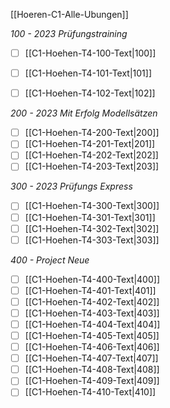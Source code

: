 [[Hoeren-C1-Alle-Ubungen]]

*100 - 2023 Prüfungstraining*
- [ ] [[C1-Hoehen-T4-100-Text|100]]
- [ ] [[C1-Hoehen-T4-101-Text|101]]
- [ ] [[C1-Hoehen-T4-102-Text|102]]


*200 - 2023 Mit Erfolg Modellsätzen*
- [ ] [[C1-Hoehen-T4-200-Text|200]]
- [ ] [[C1-Hoehen-T4-201-Text|201]]
- [ ] [[C1-Hoehen-T4-202-Text|202]]
- [ ] [[C1-Hoehen-T4-203-Text|203]]

*300 - 2023 Prüfungs Express*
- [ ] [[C1-Hoehen-T4-300-Text|300]]
- [ ] [[C1-Hoehen-T4-301-Text|301]]
- [ ] [[C1-Hoehen-T4-302-Text|302]]
- [ ] [[C1-Hoehen-T4-303-Text|303]]

_400 - Project Neue_
- [ ] [[C1-Hoehen-T4-400-Text|400]]
- [ ] [[C1-Hoehen-T4-401-Text|401]]
- [ ] [[C1-Hoehen-T4-402-Text|402]]
- [ ] [[C1-Hoehen-T4-403-Text|403]]
- [ ] [[C1-Hoehen-T4-404-Text|404]]
- [ ] [[C1-Hoehen-T4-405-Text|405]]
- [ ] [[C1-Hoehen-T4-406-Text|406]]
- [ ] [[C1-Hoehen-T4-407-Text|407]]
- [ ] [[C1-Hoehen-T4-408-Text|408]]
- [ ] [[C1-Hoehen-T4-409-Text|409]]
- [ ] [[C1-Hoehen-T4-410-Text|410]]
